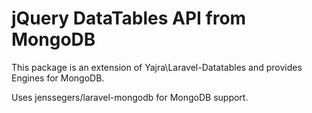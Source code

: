 # jQuery DataTables API from MongoDB

This package is an extension of Yajra\Laravel-Datatables and provides Engines for MongoDB.

Uses jenssegers/laravel-mongodb for MongoDB support.



